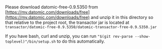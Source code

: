 Please download datomic-free-0.9.5350 from
[https://my.datomic.com/downloads/free](https://my.datomic.com/downloads/free)
and unzip it in this directory so that relative to the project root, 
the transactor jar is located at
`transactor/datomic-free-0.9.5350/datomic-transactor-free-0.9.5350.jar`

If you have bash, curl and unzip, you can run `"$(git rev-parse --show-toplevel)"/bin/setup.sh` to do this automatically.
